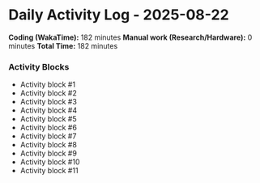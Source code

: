 # Daily Activity Log - 2025-08-22

**Coding (WakaTime):** 182 minutes
**Manual work (Research/Hardware):** 0 minutes
**Total Time:** 182 minutes

### Activity Blocks
- Activity block #1
- Activity block #2
- Activity block #3
- Activity block #4
- Activity block #5
- Activity block #6
- Activity block #7
- Activity block #8
- Activity block #9
- Activity block #10
- Activity block #11
